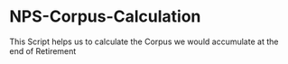 # NPS-Corpus-Calculation
This Script helps us to calculate the Corpus we would accumulate at the end of Retirement